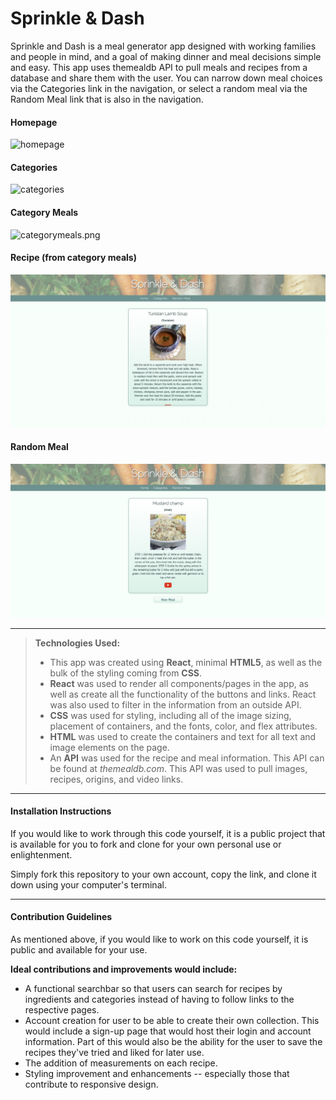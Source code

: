 # Sprinkle & Dash

Sprinkle and Dash is a meal generator app designed with working families and people in mind, and a goal of making dinner and meal decisions simple and easy. This app uses themealdb API to pull meals and recipes from a database and share them with the user. You can narrow down meal choices via the Categories link in the navigation, or select a random meal via the Random Meal link that is also in the navigation.

#### Homepage

![homepage](recipe-app/src/screenshots/homepage.png)

#### Categories

![categories](recipe-app/src/screenshots/categories.png)

#### Category Meals

![categorymeals.png](recipe-app/src/screenshots/categorymeals.png)

#### Recipe (from category meals)

![recipe](recipe-app/src/screenshots/recipe.png)

#### Random Meal

![randommeal](recipe-app/src/screenshots/randommeal.png)

---

> **Technologies Used:**
>
> - This app was created using **React**, minimal **HTML5**, as well as the bulk of the styling coming from **CSS**.
> - **React** was used to render all components/pages in the app, as well as create all the functionality of the buttons and links. React was also used to filter in the information from an outside API.
> - **CSS** was used for styling, including all of the image sizing, placement of containers, and the fonts, color, and flex attributes.
> - **HTML** was used to create the containers and text for all text and image elements on the page.
> - An **API** was used for the recipe and meal information. This API can be found at _themealdb.com_. This API was used to pull images, recipes, origins, and video links.

---

#### Installation Instructions

If you would like to work through this code yourself, it is a public project that is available for you to fork and clone for your own personal use or enlightenment.

Simply fork this repository to your own account, copy the link, and clone it down using your computer's terminal.

---

#### Contribution Guidelines

As mentioned above, if you would like to work on this code yourself, it is public and available for your use.

**Ideal contributions and improvements would include:**

- A functional searchbar so that users can search for recipes by ingredients and categories instead of having to follow links to the respective pages.
- Account creation for user to be able to create their own collection. This would include a sign-up page that would host their login and account information. Part of this would also be the ability for the user to save the recipes they've tried and liked for later use.
- The addition of measurements on each recipe.
- Styling improvement and enhancements -- especially those that contribute to responsive design.
